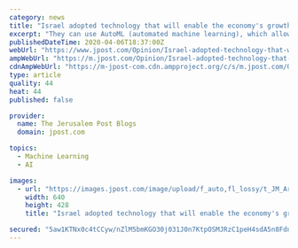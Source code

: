 ```yaml
---
category: news
title: "Israel adopted technology that will enable the economy's growth"
excerpt: "They can use AutoML (automated machine learning), which allows organizations to benefit from advanced AI without the need for a data scientist. They can develop digital apps and services by using a no-code platform. Research conducted by Griffith University in Australia suggests that the cloud provides small and medium-sized businesses with a ..."
publishedDateTime: 2020-04-06T18:37:00Z
webUrl: "https://www.jpost.com/Opinion/Israel-adopted-technology-that-will-enable-the-economys-growth-623804"
ampWebUrl: "https://m.jpost.com/Opinion/Israel-adopted-technology-that-will-enable-the-economys-growth-623804/amp"
cdnAmpWebUrl: "https://m-jpost-com.cdn.ampproject.org/c/s/m.jpost.com/Opinion/Israel-adopted-technology-that-will-enable-the-economys-growth-623804/amp"
type: article
quality: 44
heat: 44
published: false

provider:
  name: The Jerusalem Post Blogs
  domain: jpost.com

topics:
  - Machine Learning
  - AI

images:
  - url: "https://images.jpost.com/image/upload/f_auto,fl_lossy/t_JM_ArticleMainImageFaceDetect/442012"
    width: 640
    height: 428
    title: "Israel adopted technology that will enable the economy's growth"

secured: "5aw1KTNx0c4tCCyw/nZlM5bmKGO30j031J0n7KtpOSMJRzC1peH4sdA5n8FdnGTYqOvO2UYc71VLFZ//tm8pfzC95rhW7FUYwVqR4MWPwrpxYhBEl+Z5F7wU/LS3nyxqlKOKDm2E+WdTt0nijGXiRd7CDFof4m4kpOQYUSEBrc1SMbdeGzR9KYgDBr8tqbU7oA0F4/ENl330NgzemhYwiC2RfEiO3cACoBhYGsKua2aFdYMBhG8MsIk+3tgDWsFcSBbwHmaEuDgvY0B5vbd2JISVPp92eRyHNRYUi/0qOmbNrDgBScb7paIuFX5WhkKi;rjHcVTYrCOrZOieF8vIxUQ=="
---
```


